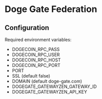 # Doge Gate Federation

## Configuration

Required environment variables:

- DOGECOIN_RPC_PASS
- DOGECOIN_RPC_USER
- DOGECOIN_RPC_HOST
- DOGECOIN_RPC_PORT
- PORT
- SSL (default false)
- DOMAIN (default doge-gate.com)
- DOGEGATE_GATEWAYZEN_GATEWAY_ID
- DOGEGATE_GATEWAYZEN_API_KEY

